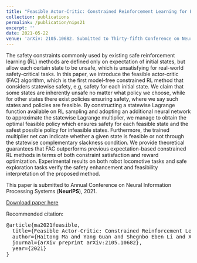 ```yaml
---
title: "Feasible Actor-Critic: Constrained Reinforcement Learning for Ensuring Statewise Safety"
collection: publications
permalink: /publication/nips21
excerpt: ''
date: 2021-05-22
venue: 'arXiv: 2105.10682. Submitted to Thirty-fifth Conference on Neural Information Processing Systems (NeurIPS)'
---
```


The safety constraints commonly used by existing safe reinforcement learning (RL) methods are defined only on expectation of initial states, but allow each certain state to be unsafe, which is unsatisfying for real-world safety-critical tasks. In this paper, we introduce the feasible actor-critic (FAC) algorithm, which is the first model-free constrained RL method that considers statewise safety, e.g, safety for each initial state. We claim that some states are inherently unsafe no matter what policy we choose, while for other states there exist policies ensuring safety, where we say such states and policies are feasible. By constructing a statewise Lagrange function available on RL sampling and adopting an additional neural network to approximate the statewise Lagrange multiplier, we manage to obtain the optimal feasible policy which ensures safety for each feasible state and the safest possible policy for infeasible states. Furthermore, the trained multiplier net can indicate whether a given state is feasible or not through the statewise complementary slackness condition. We provide theoretical guarantees that FAC outperforms previous expectation-based constrained RL methods in terms of both constraint satisfaction and reward optimization. Experimental results on both robot locomotive tasks and safe exploration tasks verify the safety enhancement and feasibility interpretation of the proposed method.

This paper is submitted to Annual Conference on Neural Information Processing Systems (**NeurIPS**),  2021.

[Download paper here](http://mahaitongdae.github.io/files/nips21.pdf)

<!-- Recommended citation: Your Name, You. (2010). "Paper Title Number 2." <i>Journal 1</i>. 1(2). -->

<!--Bibtex: -->

Recommended citation:
<pre>
@article{ma2021feasible,
  title={Feasible Actor-Critic: Constrained Reinforcement Learning for Ensuring Statewise Safety},
  author={Haitong Ma and Yang Guan and Shegnbo Eben Li and Xiangteng Zhang and Sifa Zheng and Jianyu Chen},
  journal={arXiv preprint arXiv:2105.10682},
  year={2021}
}
</pre>
